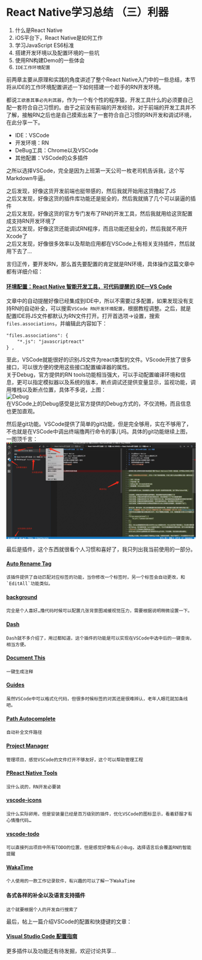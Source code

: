 # React Native学习总结 （三）利器  

1. 什么是React Native
2. iOS平台下，React Native是如何工作
3. 学习JavaScript ES6标准
4. 搭建开发环境以及配置环境的一些坑
5. 使用RN构建Demo的一些体会  
6. `IDE工作环境配置`  


前两章主要从原理和实践的角度讲述了整个React Native入门中的一些总结，本节将从IDE的工作环境配置讲述一下如何搭建一个趁手的RN开发环境。  

都说`工欲善其事必先利其器`，作为一个有个性的程序猿，开发工具什么的必须要自己配一套符合自己习惯的。由于之前没有前端的开发经验，对于前端的开发工具并不了解，接触RN之后也是自己摸索出来了一套符合自己习惯的RN开发和调试环境，在此分享一下。  

- IDE：VSCode  
- 开发环境：RN  
- DeBug工具：Chrome以及VSCode  
- 其他配置：VSCode的众多插件  

之所以选择VSCode，完全是因为上班第一天公司一枚老司机告诉我，这个写Markdown牛逼。 

之后发现，好像这货开发前端也挺带感的，然后我就开始用这货撸起了JS  
之后又发现，好像这货的插件库功能还是挺全的，然后我就搞了几个可以装逼的插件  
之后又发现，好像这货的官方专门发布了RN的开发工具，然后我就用给这货配置成支持RN开发环境了  
之后又发现，好像这货还能调试RN程序，而且功能还挺全的，然后我就不用开Xcode了  
之后又发现，好像很多效率以及帮助应用都在VSCode上有相关支持插件，然后就用下去了…  

言归正传，要开发RN，那么首先要配置的肯定就是RN环境，具体操作这篇文章中都有详细介绍：  
#### [环境配置：React Native 智能开发工具，可代码提醒的 IDE—VS Code](http://mp.weixin.qq.com/s?__biz=MjM5NDkxMTgyNw==&mid=2653058224&idx=1&sn=553b4ce24b22680d8f46cba082eb8661&scene=0#wechat_redirect)  
文章中的自动提醒好像已经集成到IDE中，所以不需要过多配置，如果发现没有支持RN的自动补全，可以搜索`VSCode RN开发环境配置`，根据教程调整。之后，就是配置IDE将JS文件都默认为RN文件打开。打开首选项->设置，搜索`files.associations`，并编辑此内容如下：  
```
"files.associations": {
    "*.js": "javascriptreact"
} ,
```  
至此，VSCode就能很好的识别JS文件为react类型的文件。VScode开放了很多接口，可以很方便的使用这些接口配置编译器的属性。  
关于Debug，官方提供的RN tools功能相当强大，可以手动配置编译环境和信息，更可以指定模拟器以及系统的版本，断点调试还提供变量显示，监视功能，调用堆栈以及断点位置，具体不多说，上图：  
![Debug](./Images/RNDebug.gif)  
在VSCode上的Debug感受是比官方提供的Debug方式的，不仅流畅，而且信息也更加直观。  
  
然后是git功能。VSCode提供了简单的git功能，但是完全够用，实在不够用了，不也就是在VSCode中调出终端撸两行命令的事儿吗。具体的git功能继续上图，一图顶千言：  
![git](./Images/git.png)  

最后是插件，这个东西就很看个人习惯和喜好了，我只列出我当前使用的一部分。  
#### [Auto Rename Tag](https://marketplace.visualstudio.com/items?itemName=formulahendry.auto-rename-tag)  
```
该插件提供了自动匹配对应标签的功能，当你修改一个标签时，另一个标签会自动更改，和`EditAll`功能类似。
```  

#### [background](https://marketplace.visualstudio.com/items?itemName=shalldie.background)  
```
完全是个人喜好…撸代码时候可以配置几张背景图减缓视觉压力，需要根据说明稍微设置一下。  
```

#### [Dash](https://marketplace.visualstudio.com/items?itemName=deerawan.vscode-dash)  
```
Dash就不多介绍了，用过都知道，这个插件的功能是可以实现在VSCode中选中后的一键查询，相当方便。  
```

#### [Document This](https://marketplace.visualstudio.com/items?itemName=joelday.docthis)  
```
一键生成注释  
```

#### [Guides](https://marketplace.visualstudio.com/items?itemName=spywhere.guides)  
```
虽然VSCode中可以格式化代码，但很多时候标签的对其还是很难辨认，老年人眼花就加条线吧。  
```

#### [Path Autocomplete](https://marketplace.visualstudio.com/items?itemName=ionutvmi.path-autocomplete)  
```
自动补全文件路径  
```

#### [Project Manager](https://marketplace.visualstudio.com/items?itemName=alefragnani.project-manager)   
```
管理项目，感觉VSCode的文件打开不够友好，这个可以帮助管理工程  
```

#### [PReact Native Tools](https://marketplace.visualstudio.com/items?itemName=vsmobile.vscode-react-native)    
```
没什么说的，RN开发必要装
```

#### [vscode-icons](https://marketplace.visualstudio.com/items?itemName=robertohuertasm.vscode-icons)   
```
没什么实际卵用，但是安装量已经是百万级别的插件，优化VSCode的图标显示，看着舒服才有心情撸代码…  
```

#### [vscode-todo](https://marketplace.visualstudio.com/items?itemName=MattiasPernhult.vscode-todo)  
```
可以直接列出项目中所有TODO的位置，但是感觉好像有点小Bug，选择语言后会覆盖RN的智能提醒  
```

#### [WakaTime](https://marketplace.visualstudio.com/items?itemName=WakaTime.vscode-wakatime)   
```
个人使用的一款工作记录软件，有兴趣的可以了解一下WakaTime  
```

#### **各式各样的补全以及语言支持插件**  
```
这个就要根据个人的开发自行搜索了  
```

最后，帖上一篇介绍VSCode的配置和快捷键的文章：  
#### [Visual Studio Code 配置指南](https://github.com/kaiye/kaiye.github.com/issues/14)   

更多插件以及功能还有待发掘，欢迎讨论共享…


